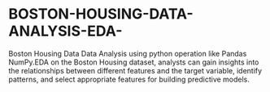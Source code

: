# BOSTON-HOUSING-DATA-ANALYSIS-EDA-
Boston Housing Data Data Analysis using python operation like Pandas NumPy.EDA on the Boston Housing dataset, analysts can gain insights into the relationships between different features and the target variable, identify patterns, and select appropriate features for building predictive models.
